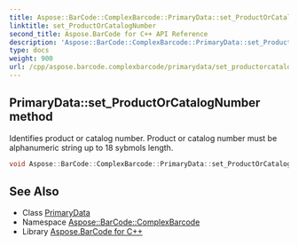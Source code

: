 ```yaml
---
title: Aspose::BarCode::ComplexBarcode::PrimaryData::set_ProductOrCatalogNumber method
linktitle: set_ProductOrCatalogNumber
second_title: Aspose.BarCode for C++ API Reference
description: 'Aspose::BarCode::ComplexBarcode::PrimaryData::set_ProductOrCatalogNumber method. Identifies product or catalog number. Product or catalog number must be alphanumeric string up to 18 sybmols length in C++.'
type: docs
weight: 900
url: /cpp/aspose.barcode.complexbarcode/primarydata/set_productorcatalognumber/
---
```

## PrimaryData::set_ProductOrCatalogNumber method


Identifies product or catalog number. Product or catalog number must be alphanumeric string up to 18 sybmols length.

```cpp
void Aspose::BarCode::ComplexBarcode::PrimaryData::set_ProductOrCatalogNumber(System::String value)
```

## See Also

* Class [PrimaryData](../)
* Namespace [Aspose::BarCode::ComplexBarcode](../../)
* Library [Aspose.BarCode for C++](../../../)
